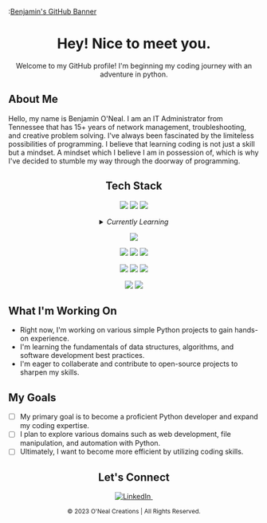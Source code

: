 :[Benjamin's GitHub Banner](./assets/Header.jpg)

<h1 align="center">Hey!  Nice to meet you.</h1>

<p align="center">Welcome to my GitHub profile!  I'm beginning my coding journey with an adventure in python.</p>

<h2>About Me</h2>

<!-- <img width="50%" align="right" alt="Profile Photo" src="" /> ADD LATER -->

<p>Hello, my name is Benjamin O'Neal.  I am an IT Administrator from Tennessee that has 15+ years of network management, troubleshooting, and creative problem solving.  I've always been fascinated by the limiteless possibilities of programming.  I believe that learning coding is not just a skill but a mindset.  A mindset which I believe I am in possession of, which is why I've decided to stumble my way through the doorway of programming.</p>

<section align="center">

<h2>Tech Stack</h2>

![](https://img.shields.io/badge/Languages-HTML5-informational?style=flat&logo=html5&logoColor=ffffff&color=red)
![](https://img.shields.io/badge/Languages-CSS-informational?style=flat&logo=css3&logoColor=ffffff&color=red)
![](https://img.shields.io/badge/Languages-Markdown-informational?style=flat&logo=markdown&logoColor=ffffff&color=red)

<details>
<summary><em>Currently Learning</em></summary>

![](https://img.shields.io/badge/Languages-Python-informational?style=flat&logo=python&logoColor=ffffff&color=red)

</details>

![](https://img.shields.io/badge/Frameworks%20&%20Libraries-Bootstrap-informational?style=flat&logo=bootstrap&logoColor=ffffff&color=red)
<!-- ![](https://img.shields.io/badge/Frameworks%20&%20Libraries-Git-informational?style=flat&logo=git&logoColor=ffffff&color=red)
![](https://img.shields.io/badge/Frameworks%20&%20Libraries-GitHub-informational?style=flat&logo=github&logoColor=ffffff&color=red) -->

![](https://img.shields.io/badge/Design%20Tools-Adobe%20Illustrator-informational?style=flat&logo=adobe-illustrator&logoColor=ffffff&color=red)
![](https://img.shields.io/badge/Design%20Tools-Adobe%20Photoshop-informational?style=flat&logo=adobe-photoshop&logoColor=ffffff&color=red)
![](https://img.shields.io/badge/Design%20Tools-Adobe%20Lightrooom-informational?style=flat&logo=adobe-lightroom&logoColor=ffffff&color=red)

![](https://img.shields.io/badge/Software-Discord-informational?style=flat&logo=discord&logoColor=ffffff&color=red)
![](https://img.shields.io/badge/Software-OBS%20Studio-informational?style=flat&logo=obsstudio&logoColor=ffffff&color=red)
![](https://img.shields.io/badge/Software-Microsoft%20Office-informational?style=flat&logo=microsoftoffice&logoColor=ffffff&color=red)

![](https://img.shields.io/badge/OS-Windows-informational?style=flat&logo=windows&logoColor=ffffff&color=red)
![](https://img.shields.io/badge/OS-Mac-informational?style=flat&logo=apple&logoColor=ffffff&color=red)

</section>

<h2>What I'm Working On</h2>

- Right now, I'm working on various simple Python projects to gain hands-on experience.
- I'm learning the fundamentals of data structures, algorithms, and software development best practices.
- I'm eager to collaberate and contribute to open-source projects to sharpen my skills.

<h2>My Goals</h2>

- [ ] My primary goal is to become a proficient Python developer and expand my coding expertise.
- [ ] I plan to explore various domains such as web development, file manipulation, and automation with Python.
- [ ] Ultimately, I want to become more efficient by utilizing coding skills.

<section align="center">

<h2>Let's Connect</h2>

<a href="https://www.linkedin.com/in/benjaminoneal" target="_blank">![LinkedIn](https://img.shields.io/badge/benjaminoneal-eeeeee?style=social&logo=linkedin)&nbsp;</a>
<!-- ADD LATER
<a href="https://discord.com/users/USERNAME" target="_blank">![GMail](https://img.shields.io/badge/-EMAIL%20ADRESS-eeeeee?style=social&logo=gmail)&nbsp;</a>
<a href="https://discord.com/users/USERNAME" target="_blank">![Discord](https://img.shields.io/badge/-Discord-eeeeee?style=social&logo=discord)&nbsp;</a>
-->

</section>

<section align="center">
<p style="font-size:12px">&copy; 2023 O'Neal Creations | All Rights Reserved.</p>
</section>

